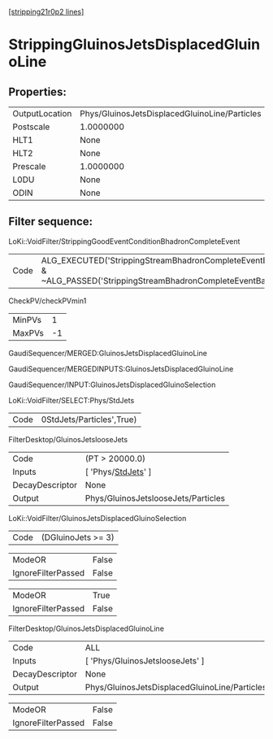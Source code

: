 [[stripping21r0p2 lines]](./stripping21r0p2-index)

# StrippingGluinosJetsDisplacedGluinoLine

## Properties:

|                |                                               |
|----------------|-----------------------------------------------|
| OutputLocation | Phys/GluinosJetsDisplacedGluinoLine/Particles |
| Postscale      | 1.0000000                                     |
| HLT1           | None                                          |
| HLT2           | None                                          |
| Prescale       | 1.0000000                                     |
| L0DU           | None                                          |
| ODIN           | None                                          |

## Filter sequence:

LoKi::VoidFilter/StrippingGoodEventConditionBhadronCompleteEvent

|      |                                                                                                                          |
|------|--------------------------------------------------------------------------------------------------------------------------|
| Code | ALG_EXECUTED('StrippingStreamBhadronCompleteEventBadEvent') & ~ALG_PASSED('StrippingStreamBhadronCompleteEventBadEvent') |

CheckPV/checkPVmin1

|        |     |
|--------|-----|
| MinPVs | 1   |
| MaxPVs | -1  |

GaudiSequencer/MERGED:GluinosJetsDisplacedGluinoLine

GaudiSequencer/MERGEDINPUTS:GluinosJetsDisplacedGluinoLine

GaudiSequencer/INPUT:GluinosJetsDisplacedGluinoSelection

LoKi::VoidFilter/SELECT:Phys/StdJets

|      |                           |
|------|---------------------------|
| Code | 0StdJets/Particles',True) |

FilterDesktop/GluinosJetslooseJets

|                 |                                                                   |
|-----------------|-------------------------------------------------------------------|
| Code            | (PT \> 20000.0)                                                   |
| Inputs          | [ 'Phys/[StdJets](./stripping21r0p2-commonparticles-stdjets)' ] |
| DecayDescriptor | None                                                              |
| Output          | Phys/GluinosJetslooseJets/Particles                               |

LoKi::VoidFilter/GluinosJetsDisplacedGluinoSelection

|      |                     |
|------|---------------------|
| Code | (DGluinoJets \>= 3) |

|                    |       |
|--------------------|-------|
| ModeOR             | False |
| IgnoreFilterPassed | False |

|                    |       |
|--------------------|-------|
| ModeOR             | True  |
| IgnoreFilterPassed | False |

FilterDesktop/GluinosJetsDisplacedGluinoLine

|                 |                                               |
|-----------------|-----------------------------------------------|
| Code            | ALL                                           |
| Inputs          | [ 'Phys/GluinosJetslooseJets' ]             |
| DecayDescriptor | None                                          |
| Output          | Phys/GluinosJetsDisplacedGluinoLine/Particles |

|                    |       |
|--------------------|-------|
| ModeOR             | False |
| IgnoreFilterPassed | False |
